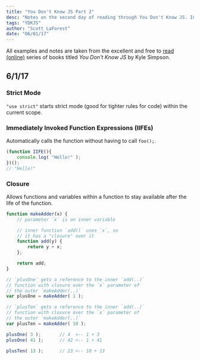 ```yaml
---
title: "You Don't Know JS Part 2"
desc: "Notes on the second day of reading through You Don't Know JS. Includes strict mode, IIFEs, and closure."
tags: "YDKJS"
author: "Scott LaForest"
date: "06/01/17"
---
```

All examples and notes are taken from the excellent and free to [read (online)](https://github.com/getify/You-Dont-Know-JS) series of books titled *You Don't Know JS* by Kyle Simpson.

## 6/1/17

### Strict Mode

`"use strict"` starts strict mode (good for tighter rules for code) within the current scope.

### Immediately Invoked Function Expressions (IIFEs)

Automatically calls the function without having to call `foo();`.
```javascript
(function IIFE(){
	console.log( "Hello!" );
})();
// "Hello!"
```

### Closure
Allows functions and variables within a function to stay available after the life of the function.

```javascript
function makeAdder(x) {
	// parameter `x` is an inner variable

	// inner function `add()` uses `x`, so
	// it has a "closure" over it
	function add(y) {
		return y + x;
	};

	return add;
}

// `plusOne` gets a reference to the inner `add(..)`
// function with closure over the `x` parameter of
// the outer `makeAdder(..)`
var plusOne = makeAdder( 1 );

// `plusTen` gets a reference to the inner `add(..)`
// function with closure over the `x` parameter of
// the outer `makeAdder(..)`
var plusTen = makeAdder( 10 );

plusOne( 3 );		// 4  <-- 1 + 3
plusOne( 41 );		// 42 <-- 1 + 41

plusTen( 13 );		// 23 <-- 10 + 13

```
